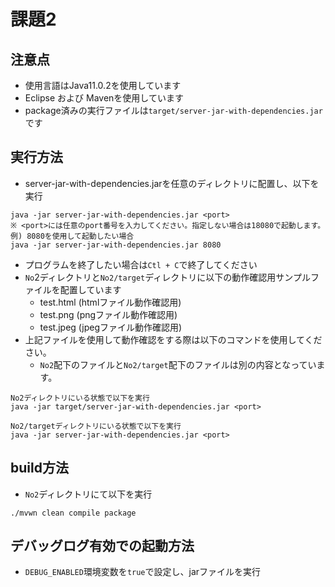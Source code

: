 # 課題2

## 注意点
- 使用言語はJava11.0.2を使用しています
- Eclipse および Mavenを使用しています
- package済みの実行ファイルは`target/server-jar-with-dependencies.jar`です

## 実行方法
- server-jar-with-dependencies.jarを任意のディレクトリに配置し、以下を実行
```
java -jar server-jar-with-dependencies.jar <port>
※ <port>には任意のport番号を入力してください。指定しない場合は18080で起動します。
例) 8080を使用して起動したい場合
java -jar server-jar-with-dependencies.jar 8080
```
- プログラムを終了したい場合は`Ctl + C`で終了してください
- `No`2ディレクトリと`No2/target`ディレクトリに以下の動作確認用サンプルファイルを配置しています
	- test.html (htmlファイル動作確認用)
	- test.png	(pngファイル動作確認用)
	- test.jpeg (jpegファイル動作確認用)
- 上記ファイルを使用して動作確認をする際は以下のコマンドを使用してください。
  - `No2`配下のファイルと`No2/target`配下のファイルは別の内容となっています。
```
No2ディレクトリにいる状態で以下を実行
java -jar target/server-jar-with-dependencies.jar <port>

No2/targetディレクトリにいる状態で以下を実行
java -jar server-jar-with-dependencies.jar <port>
```

## build方法
- `No2`ディレクトリにて以下を実行
```
./mvwn clean compile package
```

## デバッグログ有効での起動方法
- `DEBUG_ENABLED`環境変数を`true`で設定し、jarファイルを実行
